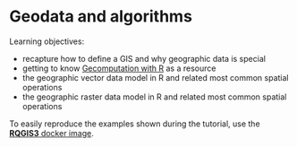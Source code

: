 
<!-- README.md is generated from README.Rmd. Please edit that file -->

# Geodata and algorithms

Learning objectives:

  - recapture how to define a GIS and why geographic data is special
  - getting to know [Gecomputation with
    R](https://geocompr.robinlovelace.net/) as a resource
  - the geographic vector data model in R and related most common
    spatial operations
  - the geographic raster data model in R and related most common
    spatial operations

To easily reproduce the examples shown during the tutorial, use the
[**RQGIS3** docker
image](https://github.com/jannes-m/docker-rqgis/tree/master/rqgis3_ltr).
